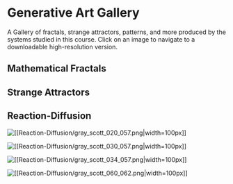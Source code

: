 # Generative Art Gallery

A Gallery of fractals, strange attractors, patterns, and more produced by the systems studied in this course. Click on an image to navigate to a downloadable high-resolution version.

## Mathematical Fractals

## Strange Attractors

## Reaction-Diffusion
![[[Reaction-Diffusion/gray_scott_020_057.png|width=100px]]](Reaction-Diffusion/gray_scott_020_057.png)

![[[Reaction-Diffusion/gray_scott_030_057.png|width=100px]]](Reaction-Diffusion/gray_scott_030_057.png)

![[[Reaction-Diffusion/gray_scott_034_057.png|width=100px]]](Reaction-Diffusion/gray_scott_034_057.png)

![[[Reaction-Diffusion/gray_scott_060_062.png|width=100px]]](Reaction-Diffusion/gray_scott_060_062.png)


